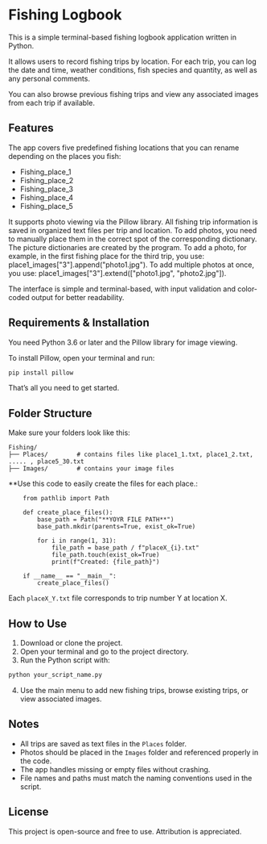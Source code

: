 # Fishing Logbook

This is a simple terminal-based fishing logbook application written in Python.

It allows users to record fishing trips by location. For each trip, you can log the date and time, weather conditions, fish species and quantity, as well as any personal comments.

You can also browse previous fishing trips and view any associated images from each trip if available.

## Features

The app covers five predefined fishing locations that you can rename depending on the places you fish:

- Fishing_place_1  
- Fishing_place_2  
- Fishing_place_3 
- Fishing_place_4
- Fishing_place_5

It supports photo viewing via the Pillow library. All fishing trip information is saved in organized text files per trip and location. To add photos, you need to manually place them in the correct spot of the corresponding dictionary. The picture dictionaries are created by the program. To add a photo, for example, in the first fishing place for the third trip, you use: place1_images["3"].append("photo1.jpg"). To add multiple photos at once, you use: place1_images["3"].extend(["photo1.jpg", "photo2.jpg"]).

The interface is simple and terminal-based, with input validation and color-coded output for better readability.

## Requirements & Installation

You need Python 3.6 or later and the Pillow library for image viewing.

To install Pillow, open your terminal and run:

```bash
pip install pillow
```

That’s all you need to get started.

## Folder Structure

Make sure your folders look like this:

```
Fishing/
├── Places/        # contains files like place1_1.txt, place1_2.txt, ..... , place5_30.txt
├── Images/        # contains your image files
```

**Use this code to easily create the files for each place.:

        from pathlib import Path

        def create_place_files():
            base_path = Path("**YOYR FILE PATH**")
            base_path.mkdir(parents=True, exist_ok=True)

            for i in range(1, 31):
                file_path = base_path / f"placeX_{i}.txt"
                file_path.touch(exist_ok=True) 
                print(f"Created: {file_path}")

        if __name__ == "__main__":
            create_place_files()


Each `placeX_Y.txt` file corresponds to trip number Y at location X.

## How to Use

1. Download or clone the project.
2. Open your terminal and go to the project directory.
3. Run the Python script with:

```bash
python your_script_name.py
```

4. Use the main menu to add new fishing trips, browse existing trips, or view associated images.

## Notes

- All trips are saved as text files in the `Places` folder.  
- Photos should be placed in the `Images` folder and referenced properly in the code.  
- The app handles missing or empty files without crashing.  
- File names and paths must match the naming conventions used in the script.

## License

This project is open-source and free to use. Attribution is appreciated.
